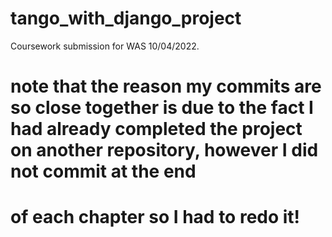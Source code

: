 # tango_with_django_project

Coursework submission for WAS 10/04/2022.

# note that the reason my commits are so close together is due to the fact I had already completed the project on another repository, however I did not commit at the end
# of each chapter so I had to redo it!
